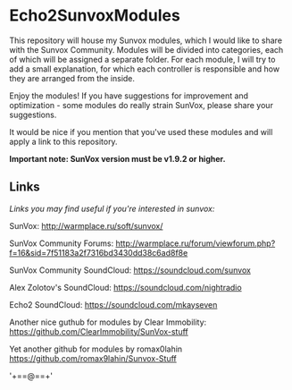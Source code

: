 # Echo2SunvoxModules

This repository will house my Sunvox modules, which I would like to share with the Sunvox Community.
Modules will be divided into categories, each of which will be assigned a separate folder.
For each module, I will try to add a small explanation, for which each controller is responsible and how they are arranged from the inside.

Enjoy the modules! If you have suggestions for improvement and optimization - some modules do really strain SunVox, please share your suggestions.

It would be nice if you mention that you've used these modules and will apply a link to this repository.

**Important note: SunVox version must be v1.9.2 or higher.**

## Links
*Links you may find useful if you're interested in sunvox:*

SunVox: http://warmplace.ru/soft/sunvox/

SunVox Community Forums: http://warmplace.ru/forum/viewforum.php?f=16&sid=7f51183a2f7316bd3430dd38c6ad8f8e

SunVox Community SoundCloud: https://soundcloud.com/sunvox

Alex Zolotov's SoundCloud: https://soundcloud.com/nightradio

Echo2 SoundCloud: https://soundcloud.com/mkayseven

Another nice guthub for modules by Clear Immobility: https://github.com/ClearImmobility/SunVox-stuff

Yet another github for modules by romax0lahin https://github.com/romax9lahin/Sunvox-Stuff

'+==@==+'
